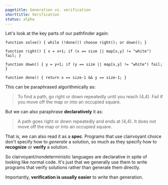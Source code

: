 ```yaml
---
pagetitle: Generation vs. verification
shorttitle: Verification
status: alpha
---
```

Let's look at the key parts of our pathfinder again:
```ndscript
function solve() { while (!done()) choose right(); or down(); }

function right() { x = x+1; if (x == size || map[x,y] != "white") fail; }

function down() { y = y+1; if (y == size || map[x,y] != "white") fail; }

function done() { return x == size-1 && y == size-1; }
```
This can be paraphrased algorithmically as:

> To find a path, go right or down repeatedly until you reach (4,4).  Fail if you move off the map or into an occupied square.

But we can also paraphrase **declaratively** it as:

> A path goes right or down repeatedly and ends at (4,4).  It does not move off the map or into an occupied square.

That is, we can also read it as a **spec**.  Programs that use clairvoyant choice don't specify how to *generate* a solution, so much as they specify how to **recognize** or **verify** a solution.

So clairvoyant/nondeterministic languages are declarative in spite of looking like normal code.  It's just that we generally use them to write programs that verify solutions rather than generate them directly.

Importantly, **verification is usually easier** to write than generation.